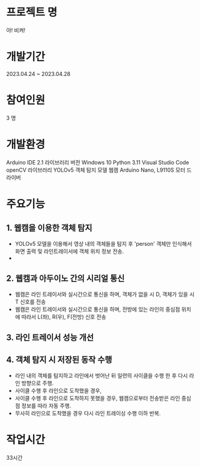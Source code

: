 # 프로젝트 명
야! 비켜!

# 개발기간
2023.04.24 ~ 2023.04.28

# 참여인원
3 명

# 개발환경
Arduino IDE 2.1 라이브러리 버전
Windows 10
Python 3.11
Visual Studio Code
openCV 라이브러리
YOLOv5 객체 탐지 모델
웹캠
Arduino Nano, L9110S 모터 드라이버

# 주요기능
## 1. 웹캠을 이용한 객체 탐지
- YOLOv5 모델을 이용해서 영상 내의 객체들을 탐지 후 'person' 객체만 인식해서 화면 출력 및 라인트레이서에 객체 위치 정보 전송.
- 
## 2. 웹캠과 아두이노 간의 시리얼 통신
- 웹캠은 라인 트레이서와 실시간으로 통신을 하며, 객체가 없을 시 D, 객체가 있을 시 T 신호를 전송
- 웹캠은 라인 트레이서와 실시간으로 통신을 하며, 전방에 있는 라인의 중심점 위치에 따라서 L(좌), R(우), F(전방) 신호 전송
## 3. 라인 트레이서 성능 개선

## 4. 객체 탐지 시 저장된 동작 수행
- 라인 내의 객체를 탐지하고 라인에서 벗어난 뒤 일련의 사이클을 수행 한 후 다시 라인 방향으로 주행.
- 사이클 수행 후 라인으로 도착했을 경우,  
- 사이클 수행 후 라인으로 도착하지 못했을 경우, 웹캠으로부터 전송받은 라인 중심점 정보를 따라 자동 주행.
- 무사히 라인으로 도착했을 경우 다시 라인 트레이싱 수행 이하 반복.

# 작업시간
33시간
